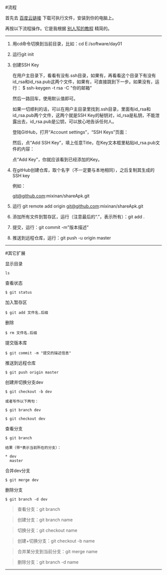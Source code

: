 #流程

首先去 [百度云链接](http://pan.baidu.com/s/1skFLrMt#path=%252Fpub%252Fgit) 下载可执行文件，安装到你的电脑上。

再按以下流程操作。它是我根据 [别人写的教程](http://www.liaoxuefeng.com/wiki/0013739516305929606dd18361248578c67b8067c8c017b000/00137396287703354d8c6c01c904c7d9ff056ae23da865a000) 精简的。

---


1. 用cd命令切换到当前目录，比如：cd E:/software/day01

2. 运行git init


3. 创建SSH Key
	
	在用户主目录下，看看有没有.ssh目录，如果有，再看看这个目录下有没有id_rsa和id_rsa.pub这两个文件，如果有，可直接跳到下一步。如果没有，运行：	$ ssh-keygen -t rsa -C "你的邮箱"

	然后一路回车，使用默认值即可。

	如果一切顺利的话，可以在用户主目录里找到.ssh目录，里面有id_rsa和id_rsa.pub两个文件，这两个就是SSH Key的秘钥对，id_rsa是私钥，不能泄露出去，id_rsa.pub是公钥，可以放心地告诉任何人。


	登陆GitHub，打开“Account settings”，“SSH Keys”页面：

	然后，点“Add SSH Key”，填上任意Title，在Key文本框里粘贴id_rsa.pub文件的内容：


	点“Add Key”，你就应该看到已经添加的Key。






4. 在gitHub创建仓库，取个名字（不一定要与本地相同），之后复制其生成的SSH key
	
	例如：
	 
	git@github.com:mixinan/shareApk.git

5. 运行 git remote add origin git@github.com:mixinan/shareApk.git

6. 添加所有文件到暂存区，运行（注意最后的“.”，表示所有）：git add .
 
7. 提交，运行：git commit -m"版本描述"

8. 推送到远程仓库，运行：git push -u origin master

---
#其它扩展



显示目录

`ls` 

查看状态

`$ git status`

加入暂存区

`$ git add 文件名.后缀`

删除

`$ rm 文件名.后缀`

提交版本库

`$ git commit -m "提交的描述信息"`


推送到远程仓库

`$ git push origin master `


创建并切换分支dev

	$ git checkout -b dev

	或者写作以下两句：

	$ git branch dev 

	$ git checkout dev  


查看分支

	$ git branch

	结果（带*表示当前所在的分支）：

	* dev 
	  master

	


合并dev分支

`$ git merge dev`

删除分支

`$ git branch -d dev`



> 查看分支：git branch



>创建分支：git branch name



> 切换分支：git checkout name



> 创建+切换分支：git checkout -b name



> 合并某分支到当前分支：git merge name



> 删除分支：git branch -d name



---
